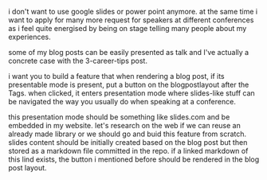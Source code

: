 i don't want to use google slides or power point anymore. at the same time i want to apply for many more request for speakers at different conferences as i feel quite energised by being on stage telling many people about my experiences.

some of my blog posts can be easily presented as talk and I've actually a concrete case with the 3-career-tips post.

i want you to build a feature that when rendering a blog post, if its presentable mode is present, put a button on the blogpostlayout after the Tags. when clicked, it enters presentation mode where slides-like stuff can be navigated the way you usually do when speaking at a conference.

this presentation mode should be something like slides.com and be embedded in my website. let's research on the web if we can reuse an already made library or we should go and buid this feature from scratch.
slides content should be initially created based on the blog post but then stored as a markdown file committed in the repo.
if a linked markdown of this lind exists, the button i mentioned before should be rendered in the blog post layout.